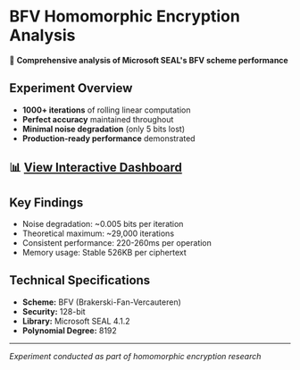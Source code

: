 # BFV Homomorphic Encryption Analysis

🔐 **Comprehensive analysis of Microsoft SEAL's BFV scheme performance**

## Experiment Overview
- **1000+ iterations** of rolling linear computation
- **Perfect accuracy** maintained throughout
- **Minimal noise degradation** (only 5 bits lost)
- **Production-ready performance** demonstrated

## 📊 [View Interactive Dashboard](https://SomilkGupta.github.io/bfv-homomorphic-analysis/)

## Key Findings
- Noise degradation: ~0.005 bits per iteration
- Theoretical maximum: ~29,000 iterations
- Consistent performance: 220-260ms per operation
- Memory usage: Stable 526KB per ciphertext

## Technical Specifications
- **Scheme:** BFV (Brakerski-Fan-Vercauteren)
- **Security:** 128-bit
- **Library:** Microsoft SEAL 4.1.2
- **Polynomial Degree:** 8192

---
*Experiment conducted as part of homomorphic encryption research*
